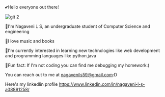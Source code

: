 💕Hello everyone out there!


![git 2](https://github.com/user-attachments/assets/d3775ecd-bb66-4ea6-8b0b-a5dd40ed8a2b)



📌I'm Nagaveni L S, an undergraduate student of Computer Science and engineering

📌I love music and books

📌I'm currently interested in learning new technologies like web development and programming languages like python,java

📌Fun fact: If I'm not coding you can find me debugging my homework:)

You can reach out to me at nagavenils59@gmail.com:D

Here's my linkedlin profile https://www.linkedin.com/in/nagaveni-l-s-a08891258/
<!---
Nagaveni2004/Nagaveni2004 is a ✨ special ✨ repository because its `README.md` (this file) appears on your GitHub profile.
You can click the Preview link to take a look at your changes.
--->
